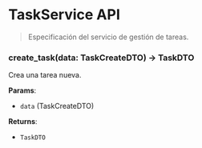 # TaskService API

> Especificación del servicio de gestión de tareas.

### create_task(data: TaskCreateDTO) -> TaskDTO
Crea una tarea nueva.

**Params**:
- `data` (TaskCreateDTO)

**Returns**:
- `TaskDTO`